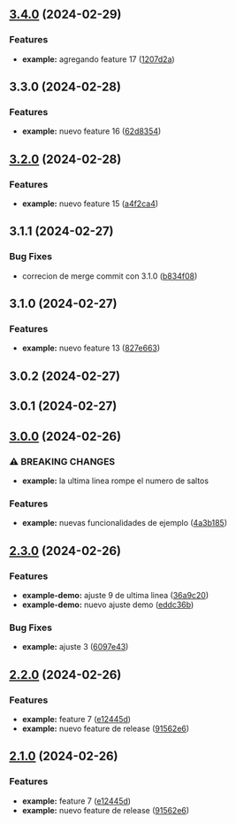 

## [3.4.0](https://github.com/carlosxplor/release-it-demo/compare/3.3.0...3.4.0) (2024-02-29)


### Features

* **example:** agregando feature 17 ([1207d2a](https://github.com/carlosxplor/release-it-demo/commit/1207d2ab64ae97e78322b841cb34968017b4be69))

## 3.3.0 (2024-02-28)


### Features

* **example:** nuevo feature 16 ([62d8354](https://github.com/carlosxplor/release-it-demo/commit/62d835495cec4ddbe4887a814debbf92740c4be1))

## [3.2.0](https://github.com/carlosxplor/release-it-demo/compare/3.1.1...3.2.0) (2024-02-28)


### Features

* **example:** nuevo feature 15 ([a4f2ca4](https://github.com/carlosxplor/release-it-demo/commit/a4f2ca4de5d061ef76fcc7e1b8cfeb4e6aec7e12))

## 3.1.1 (2024-02-27)


### Bug Fixes

* correcion de merge commit con 3.1.0 ([b834f08](https://github.com/carlosxplor/release-it-demo/commit/b834f08f95ddd4262190a1869a57a6004b2d6fde))

## 3.1.0 (2024-02-27)


### Features

* **example:** nuevo feature 13 ([827e663](https://github.com/carlosxplor/release-it-demo/commit/827e663f351f0b9b6290a408f5581c4bd883c183))

## 3.0.2 (2024-02-27)

## 3.0.1 (2024-02-27)

## [3.0.0](https://github.com/carlosxplor/release-it-demo/compare/2.3.0...3.0.0) (2024-02-26)


### ⚠ BREAKING CHANGES

* **example:** la ultima linea rompe el numero de saltos

### Features

* **example:** nuevas funcionalidades de ejemplo ([4a3b185](https://github.com/carlosxplor/release-it-demo/commit/4a3b18569e93422183ea6d1259b0e4171cf3d2ae))

## [2.3.0](https://github.com/carlosxplor/release-it-demo/compare/2.2.0...2.3.0) (2024-02-26)


### Features

* **example-demo:** ajuste 9 de ultima linea ([36a9c20](https://github.com/carlosxplor/release-it-demo/commit/36a9c20f8c9e5f708f018c85f35bd857927debca))
* **example-demo:** nuevo ajuste demo ([eddc36b](https://github.com/carlosxplor/release-it-demo/commit/eddc36b9cd75de40f52c3270c3d1c95a4e1b0084))


### Bug Fixes

* **example:** ajuste 3 ([6097e43](https://github.com/carlosxplor/release-it-demo/commit/6097e431c535bf1d054211e99aab55ef04da36f7))

## [2.2.0](https://github.com/carlosxplor/release-it-demo/compare/2.0.2...2.2.0) (2024-02-26)


### Features

* **example:** feature 7 ([e12445d](https://github.com/carlosxplor/release-it-demo/commit/e12445da129239bc52da12fbc62fecf43b80fa56))
* **example:** nuevo feature de release ([91562e6](https://github.com/carlosxplor/release-it-demo/commit/91562e681f3023620e3e1ba1af5b4a46aef94bda))

## [2.1.0](https://github.com/carlosxplor/release-it-demo/compare/2.0.2...2.1.0) (2024-02-26)


### Features

* **example:** feature 7 ([e12445d](https://github.com/carlosxplor/release-it-demo/commit/e12445da129239bc52da12fbc62fecf43b80fa56))
* **example:** nuevo feature de release ([91562e6](https://github.com/carlosxplor/release-it-demo/commit/91562e681f3023620e3e1ba1af5b4a46aef94bda))
